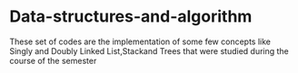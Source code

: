 # Data-structures-and-algorithm
These set of codes are the implementation of some few concepts like Singly and Doubly Linked List,Stackand Trees that were 
studied during the course of the semester
